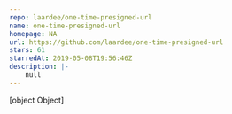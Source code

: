 ```yaml
---
repo: laardee/one-time-presigned-url
name: one-time-presigned-url
homepage: NA
url: https://github.com/laardee/one-time-presigned-url
stars: 61
starredAt: 2019-05-08T19:56:46Z
description: |-
    null
---
```


[object Object]
